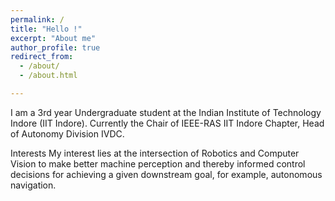 ```yaml
---
permalink: /
title: "Hello !" 
excerpt: "About me"
author_profile: true
redirect_from: 
  - /about/
  - /about.html

--- 
```



<div class="about_image">
  I am a 3rd year Undergraduate student at the Indian Institute of Technology Indore (IIT Indore). 
  Currently the Chair of IEEE-RAS IIT Indore Chapter, Head of Autonomy Division IVDC.
  
  Interests
  My interest lies at the intersection of Robotics and Computer Vision to make better machine perception and thereby informed control decisions for achieving a given downstream goal, for example, autonomous navigation.

</div>

